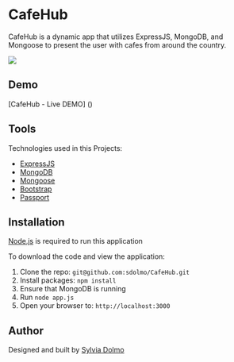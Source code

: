 # CafeHub

CafeHub is a dynamic app that utilizes ExpressJS, MongoDB, and Mongoose to present the user with cafes from around the country.

![](https://github.com/sdolmo/CafeHub/blob/master/public/img/CafeHubDemo.gif)

## Demo
[CafeHub - Live DEMO] ()

## Tools
Technologies used in this Projects:
* [ExpressJS](http://expressjs.com/)
* [MongoDB](https://www.mongodb.com/)
* [Mongoose](http://mongoosejs.com/)
* [Bootstrap](http://getbootstrap.com/)
* [Passport](http://passportjs.org/)

## Installation

[Node.js](https://nodejs.org/en/) is required to run this application

To download the code and view the application:

1. Clone the repo: `git@github.com:sdolmo/CafeHub.git`
2. Install packages: `npm install`
3. Ensure that MongoDB is running
4. Run `node app.js`
5. Open your browser to: `http://localhost:3000`

## Author

Designed and built by [Sylvia Dolmo](https://twitter.com/SylviaDolmo)

